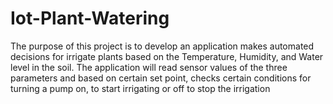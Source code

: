 # Iot-Plant-Watering
The purpose of this project is to develop an application makes automated decisions for irrigate plants based on the Temperature, Humidity, and Water level in the soil. The application will read sensor values of the three parameters and based on certain set point, checks certain conditions for turning a pump on, to start irrigating or off to stop the irrigation
